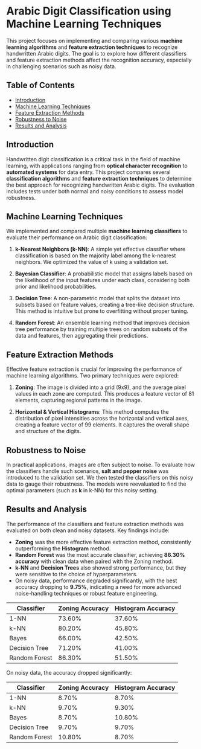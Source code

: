 # Arabic Digit Classification using Machine Learning Techniques

This project focuses on implementing and comparing various **machine learning algorithms** and **feature extraction techniques** to recognize handwritten Arabic digits. The goal is to explore how different classifiers and feature extraction methods affect the recognition accuracy, especially in challenging scenarios such as noisy data.

## Table of Contents
- [Introduction](#introduction)
- [Machine Learning Techniques](#machine-learning-techniques)
- [Feature Extraction Methods](#feature-extraction-methods)
- [Robustness to Noise](#robustness-to-noise)
- [Results and Analysis](#results-and-analysis)


## Introduction

Handwritten digit classification is a critical task in the field of machine learning, with applications ranging from **optical character recognition** to **automated systems** for data entry. This project compares several **classification algorithms** and **feature extraction techniques** to determine the best approach for recognizing handwritten Arabic digits. The evaluation includes tests under both normal and noisy conditions to assess model robustness.

## Machine Learning Techniques

We implemented and compared multiple **machine learning classifiers** to evaluate their performance on Arabic digit classification:

1. **k-Nearest Neighbors (k-NN)**: 
   A simple yet effective classifier where classification is based on the majority label among the k-nearest neighbors. We optimized the value of k using a validation set.
   
2. **Bayesian Classifier**: 
   A probabilistic model that assigns labels based on the likelihood of the input features under each class, considering both prior and likelihood probabilities.

3. **Decision Tree**: 
   A non-parametric model that splits the dataset into subsets based on feature values, creating a tree-like decision structure. This method is intuitive but prone to overfitting without proper tuning.

4. **Random Forest**: 
   An ensemble learning method that improves decision tree performance by training multiple trees on random subsets of the data and features, then aggregating their predictions.

## Feature Extraction Methods

Effective feature extraction is crucial for improving the performance of machine learning algorithms. Two primary techniques were explored:

1. **Zoning**: 
   The image is divided into a grid (9x9), and the average pixel values in each zone are computed. This produces a feature vector of 81 elements, capturing regional patterns in the image.

2. **Horizontal & Vertical Histograms**: 
   This method computes the distribution of pixel intensities across the horizontal and vertical axes, creating a feature vector of 99 elements. It captures the overall shape and structure of the digits.

## Robustness to Noise

In practical applications, images are often subject to noise. To evaluate how the classifiers handle such scenarios, **salt and pepper noise** was introduced to the validation set. We then tested the classifiers on this noisy data to gauge their robustness. The models were reevaluated to find the optimal parameters (such as **k** in k-NN) for this noisy setting.

## Results and Analysis

The performance of the classifiers and feature extraction methods was evaluated on both clean and noisy datasets. Key findings include:

- **Zoning** was the more effective feature extraction method, consistently outperforming the **Histogram** method.
- **Random Forest** was the most accurate classifier, achieving **86.30% accuracy** with clean data when paired with the Zoning method.
- **k-NN** and **Decision Trees** also showed strong performance, but they were sensitive to the choice of hyperparameters.
- On noisy data, performance degraded significantly, with the best accuracy dropping to **9.75%**, indicating a need for more advanced noise-handling techniques or robust feature engineering.

| Classifier        | Zoning Accuracy | Histogram Accuracy |
|-------------------|-----------------|--------------------|
| 1-NN              | 73.60%          | 37.60%             |
| k-NN              | 80.20%          | 45.80%             |
| Bayes             | 66.00%          | 42.50%             |
| Decision Tree     | 71.20%          | 41.00%             |
| Random Forest     | 86.30%          | 51.50%             |

On noisy data, the accuracy dropped significantly:

| Classifier        | Zoning Accuracy | Histogram Accuracy |
|-------------------|-----------------|--------------------|
| 1-NN              | 8.70%           | 8.70%              |
| k-NN              | 9.70%           | 9.30%              |
| Bayes             | 8.70%           | 10.80%             |
| Decision Tree     | 9.70%           | 9.70%              |
| Random Forest     | 10.80%          | 8.70%              |
